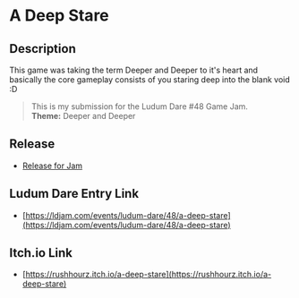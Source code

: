 # A Deep Stare
## Description
This game was taking the term Deeper and Deeper to it's heart and basically the core gameplay consists of you staring deep into the blank void :D  
>This is my submission for the Ludum Dare #48 Game Jam.  
> **Theme:** Deeper and Deeper  

## Release
* [Release for Jam](https://github.com/Rushhourzet/ld48-Deeper-and-Dimensionaler-and-Deeper/releases/tag/0.1.0)



## Ludum Dare Entry Link
* [https://ldjam.com/events/ludum-dare/48/a-deep-stare](https://ldjam.com/events/ludum-dare/48/a-deep-stare)



## Itch.io Link
* [https://rushhourz.itch.io/a-deep-stare](https://rushhourz.itch.io/a-deep-stare)